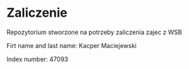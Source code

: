 # Zaliczenie
Repozytorium stworzone na potrzeby zaliczenia zajec z WSB

Firt name and last name: Kacper Maciejewski

Index number: 47093
